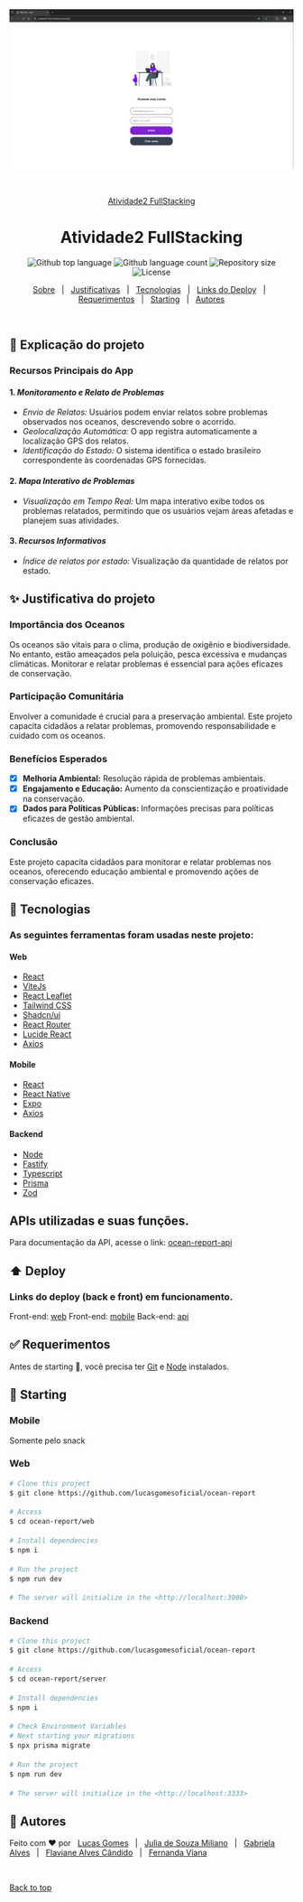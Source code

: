 <div align="center" id="top"> 
  <img src=".github/app.png" alt="Atividade2 FullStacking" />

&#xa0;

<a href="https://atividade2-full-sttacking.vercel.app/">Atividade2 FullStacking</a>

</div>

<h1 align="center">Atividade2 FullStacking</h1>

<p align="center">
  <img alt="Github top language" src="https://img.shields.io/github/languages/top/lucasgomesoficial/atividade2-fullstacking?color=56BEB8">

  <img alt="Github language count" src="https://img.shields.io/github/languages/count/lucasgomesoficial/atividade2-fullstacking?color=56BEB8">

  <img alt="Repository size" src="https://img.shields.io/github/repo-size/lucasgomesoficial/atividade2-fullstacking?color=56BEB8">

  <img alt="License" src="https://img.shields.io/github/license/lucasgomesoficial/atividade2-fullstacking?color=56BEB8">

  <!-- <img alt="Github issues" src="https://img.shields.io/github/issues/lucasgomesoficial/ocean-report?color=56BEB8" /> -->

  <!-- <img alt="Github forks" src="https://img.shields.io/github/forks/lucasgomesoficial/ocean-report?color=56BEB8" /> -->

  <!-- <img alt="Github stars" src="https://img.shields.io/github/stars/lucasgomesoficial/ocean-report?color=56BEB8" /> -->
</p>

<!-- Status -->

<!-- <h4 align="center">
	🚧  Ocean report 🚀 Under construction...  🚧
</h4>

<hr> -->

<p align="center">
  <a href="#dart-explicação-do-projeto">Sobre</a> &#xa0; | &#xa0;
  <a href="#sparkles-justificativa-do-projeto">Justificativas</a> &#xa0; | &#xa0;
  <a href="#rocket-tecnologias">Tecnologias</a> &#xa0; | &#xa0;
  <a href="#arrow_up-deploy">Links do Deploy</a> &#xa0; | &#xa0;
  <a href="#white_check_mark-requerimentos">Requerimentos</a> &#xa0; | &#xa0;
  <a href="#checkered_flag-starting">Starting</a> &#xa0; | &#xa0;
  <a href="#memo-autores">Autores</a>
</p>

<br>

## :dart: Explicação do projeto

### Recursos Principais do App

#### 1. _Monitoramento e Relato de Problemas_

- _Envio de Relatos:_ Usuários podem enviar relatos sobre problemas observados nos oceanos, descrevendo sobre o acorrido.
- _Geolocalização Automática:_ O app registra automaticamente a localização GPS dos relatos.
- _Identificação do Estado:_ O sistema identifica o estado brasileiro correspondente às coordenadas GPS fornecidas.

#### 2. _Mapa Interativo de Problemas_

- _Visualização em Tempo Real:_ Um mapa interativo exibe todos os problemas relatados, permitindo que os usuários vejam áreas afetadas e planejem suas atividades.

#### 3. _Recursos Informativos_

- _Índice de relatos por estado:_ Visualização da quantidade de relatos por estado.

## :sparkles: Justificativa do projeto

### Importância dos Oceanos

Os oceanos são vitais para o clima, produção de oxigênio e biodiversidade. No entanto, estão ameaçados pela poluição, pesca excessiva e mudanças climáticas. Monitorar e relatar problemas é essencial para ações eficazes de conservação.

### Participação Comunitária

Envolver a comunidade é crucial para a preservação ambiental. Este projeto capacita cidadãos a relatar problemas, promovendo responsabilidade e cuidado com os oceanos.

### Benefícios Esperados

- [x] **Melhoria Ambiental:** Resolução rápida de problemas ambientais.
- [x] **Engajamento e Educação:** Aumento da conscientização e proatividade na conservação.
- [x] **Dados para Políticas Públicas:** Informações precisas para políticas eficazes de gestão ambiental.

### Conclusão

Este projeto capacita cidadãos para monitorar e relatar problemas nos oceanos, oferecendo educação ambiental e promovendo ações de conservação eficazes.

## :rocket: Tecnologias

### As seguintes ferramentas foram usadas neste projeto:

#### Web

- [React](https://react.dev/)
- [ViteJs](https://vitejs.dev/)
- [React Leaflet](https://react-leaflet.js.org/)
- [Tailwind CSS](https://tailwindcss.com/)
- [Shadcn/ui](https://ui.shadcn.com/)
- [React Router](https://reactrouter.com/en/main)
- [Lucide React](https://lucide.dev/)
- [Axios](https://axios-http.com/ptbr/)

#### Mobile

- [React](https://react.dev/)
- [React Native](https://reactnative.dev/)
- [Expo](https://expo.dev/)
- [Axios](https://axios-http.com/ptbr/)

#### Backend

- [Node](https://nodejs.org/en)
- [Fastify](https://fastify.dev/)
- [Typescript](https://www.typescriptlang.org/)
- [Prisma](https://www.prisma.io/)
- [Zod](https://zod.dev/)

## APIs utilizadas e suas funções.

Para documentação da API, acesse o link: [ocean-report-api](https://ocean-report-production.up.railway.app/docs)

## :arrow_up: Deploy

### Links do deploy (back e front) em funcionamento.

Front-end: [web](https://atividade2-full-sttacking.vercel.app/)
Front-end: [mobile](https://snack.expo.dev/@lucasgomesdev/atividade2-fullstacking-mobile)
Back-end: [api](https://ocean-report-production.up.railway.app)

## :white_check_mark: Requerimentos

Antes de starting :checkered_flag:, você precisa ter [Git](https://git-scm.com) e [Node](https://nodejs.org/en/) instalados.

## :checkered_flag: Starting

### Mobile

Somente pelo snack

### Web

```bash
# Clone this project
$ git clone https://github.com/lucasgomesoficial/ocean-report

# Access
$ cd ocean-report/web

# Install dependencies
$ npm i

# Run the project
$ npm run dev

# The server will initialize in the <http://localhost:3000>
```

### Backend

```bash
# Clone this project
$ git clone https://github.com/lucasgomesoficial/ocean-report

# Access
$ cd ocean-report/server

# Install dependencies
$ npm i

# Check Environment Variables
# Next starting your migrations
$ npx prisma migrate

# Run the project
$ npm run dev

# The server will initialize in the <http://localhost:3333>
```

## :memo: Autores

Feito com :heart: por &#xa0;
<a href="https://github.com/lucasgomesoficial" target="_blank">Lucas Gomes</a> &#xa0; | &#xa0;
<a href="https://github.com/juliamiliano1" target="_blank">Julia de Souza Miliano</a> &#xa0; | &#xa0;
<a href="https://github.com/gabelvs" target="_blank">Gabriela Alves</a> &#xa0; | &#xa0;
<a href="https://github.com/flavianecandido" target="_blank">Flaviane Alves Cândido</a> &#xa0; | &#xa0;
<a href="https://github.com/fvdsilva" target="_blank">Fernanda Viana</a>

&#xa0;

<a href="#top">Back to top</a>
